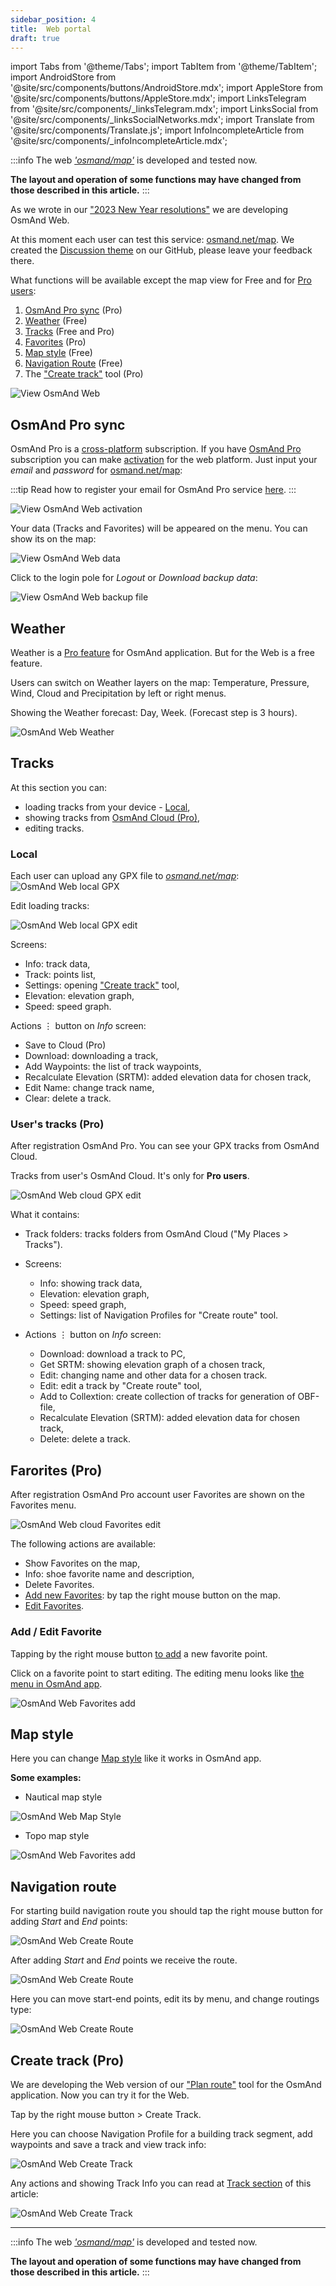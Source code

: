 ```yaml
---
sidebar_position: 4
title:  Web portal
draft: true
---
```


import Tabs from '@theme/Tabs';
import TabItem from '@theme/TabItem';
import AndroidStore from '@site/src/components/buttons/AndroidStore.mdx';
import AppleStore from '@site/src/components/buttons/AppleStore.mdx';
import LinksTelegram from '@site/src/components/_linksTelegram.mdx';
import LinksSocial from '@site/src/components/_linksSocialNetworks.mdx';
import Translate from '@site/src/components/Translate.js';
import InfoIncompleteArticle from '@site/src/components/_infoIncompleteArticle.mdx';


:::info
The web [_'osmand/map'_](https://osmand.net/map/) is developed and tested now. 

**The layout and operation of some functions may have changed from those described in this article.**
:::

As we wrote in our ["2023 New Year resolutions"](https://osmand.net/blog/ny-resolutions-2023#web) we are developing OsmAnd Web. 

At this moment each user can test this service:  [osmand.net/map](https://osmand.net/map/). We created the [Discussion theme](https://github.com/osmandapp/OsmAnd/discussions/16567) on our GitHub, please leave your feedback there.

What functions will be available except the map view for Free and for [Pro users](../purchases/android.md#osmand-pro):

1. [OsmAnd Pro sync](#osmand-pro-sync) (Pro)
2. [Weather](#weather) (Free)
3. [Tracks](#weather) (Free and Pro)
4. [Favorites](#farorites-pro) (Pro)
5. [Map style](#map-style) (Free)
6. [Navigation Route](#navigation-route) (Free)
7. The ["Create track"](#create-track-pro) tool (Pro)

![View OsmAnd Web](@site/static/img/web/web.png)


## OsmAnd Pro sync

OsmAnd Pro is a [cross-platform](../troubleshooting/setup.md#cross-platform) subscription. 
If you have [OsmAnd Pro](../purchases/index.md) subscription you can make [activation](../troubleshooting/setup.md#cross-platform) for the web platform. Just input your _email_ and _password_ for [osmand.net/map](https://osmand.net/map/):

:::tip
Read how to register your email for OsmAnd Pro service [here](../troubleshooting/setup.md#cross-platform).
:::

![View OsmAnd Web activation](@site/static/img/web/web_pro_activation.png)

Your data (Tracks and Favorites) will be appeared on the menu. You can show its on the map:

![View OsmAnd Web data](@site/static/img/web/web_data.png)


Click to the login pole for _Logout_ or _Download backup data_:

![View OsmAnd Web backup file](@site/static/img/web/web_backup_file.png)

## Weather

Weather is a [Pro feature](../purchases/index.md) for OsmAnd application. But for the Web is a free feature. 

Users can switch on Weather layers on the map: Temperature, Pressure, Wind, Cloud and Precipitation by left or right menus.

Showing the Weather forecast: Day, Week. (Forecast step is 3 hours).

![OsmAnd Web Weather](@site/static/img/web/web_weather.png)

## Tracks

At this section you can:
- loading tracks from your device - [Local](#local),
- showing tracks from [OsmAnd Cloud (Pro)](#users-tracks-pro),
- editing tracks.

### Local

Each user can upload any GPX file to [_osmand.net/map_](https://osmand.net/map):
![OsmAnd Web local GPX](@site/static/img/web/web_local_gpx.png)

Edit loading tracks:

![OsmAnd Web local GPX edit](@site/static/img/web/web_local_gpx_edit.png)

Screens:
- Info: track data,
- Track: points list,
- Settings: opening ["Create track"](#create-track-pro) tool,
- Elevation: elevation graph,
- Speed: speed graph.

Actions &#8942; button on _Info_ screen:
- Save to Cloud (Pro)
- Download: downloading a track,
- Add Waypoints: the list of track waypoints,
- Recalculate Elevation (SRTM): added elevation data for chosen track,
- Edit Name: change track name,
- Clear: delete a track.


### User's tracks (Pro)

After registration OsmAnd Pro. You can see your GPX tracks from OsmAnd Cloud.

Tracks from user's OsmAnd Cloud. It's only for **Pro users**.

![OsmAnd Web cloud GPX edit](@site/static/img/web/web_cloud_gpx_edit.png)


What it contains:

- Track folders: tracks folders from OsmAnd Cloud ("My Places > Tracks").

- Screens:
  - Info: showing track data,
  - Elevation: elevation graph,
  - Speed: speed graph,
  - Settings: list of Navigation Profiles for "Create route" tool.

- Actions &#8942; button on _Info_ screen:
  - Download: download a track to PC,
  - Get SRTM: showing elevation graph of a chosen track,
  - Edit: changing name and other data for a chosen track.
  - Edit: edit a track by "Create route" tool,
  - Add to Collextion: create collection of tracks for generation of OBF-file,
  - Recalculate Elevation (SRTM): added elevation data for chosen track,
  - Delete: delete a track.

## Farorites (Pro)

After registration OsmAnd Pro account user Favorites are shown on the Favorites menu.

![OsmAnd Web cloud Favorites edit](@site/static/img/web/web_cloud_favorites_edit.png)

The following actions are available:
- Show Favorites on the map,
- Info: shoe favorite name and description,
- Delete Favorites.
- [Add new Favorites](#add--edit-favorite): by tap the right mouse button on the map.
- [Edit Favorites](#add--edit-favorite).
  
### Add / Edit Favorite

Tapping by the right mouse button [to add](../personal/favorites.md#edit) a new favorite point.

Click on a favorite point to start editing. The editing menu looks like [the menu in OsmAnd app](../personal/favorites.md#create).

![OsmAnd Web Favorites add](@site/static/img/web/web_favorites_add.png)


## Map style

Here you can change [Map style](../map/vector-maps.md) like it works in OsmAnd app.

**Some examples:**

- Nautical map style

![OsmAnd Web Map Style](@site/static/img/web/web_map_style_nautical.png)

- Topo map style

![OsmAnd Web Favorites add](@site/static/img/web/web_map_style_topo.png)

## Navigation route

For starting build navigation route you should tap the right mouse button for adding _Start_ and _End_ points:

![OsmAnd Web Create Route](@site/static/img/web/web_create_route.png)

After adding _Start_ and _End_ points we receive the route.

![OsmAnd Web Create Route](@site/static/img/web/web_create_route_1.png)

Here you can move start-end points, edit its by menu, and change routings type:

![OsmAnd Web Create Route](@site/static/img/web/web_create_route_2.png)

## Create track (Pro)

We are developing the Web version of our ["Plan route"](../plan-route/create-route.md) tool for the OsmAnd application. Now you can try it for the Web.

Tap by the right mouse button > Create Track.

Here you can choose Navigation Profile for a building track segment, add waypoints and save a track and view track info:

![OsmAnd Web Create Track](@site/static/img/web/web_create_track.png)

Any actions and showing Track Info you can read at [Track section](#tracks) of this article:

![OsmAnd Web Create Track](@site/static/img/web/web_create_track_info.png)


_____________


:::info
The web [_'osmand/map'_](https://osmand.net/map/) is developed and tested now. 

**The layout and operation of some functions may have changed from those described in this article.**
:::

<LinksSocial/>
<LinksTelegram/>